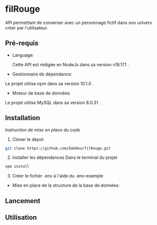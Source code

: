 # filRouge

API permettant de converser avec un personnage fictif dans son univers créer par l'utilisateur. 

## Pré-requis
 - Language:
  
   Cette API est rédigée en NodeJs dans sa version v18.17.1 . 
  
 - Gestionnaire de dépendance:
  
  Le projet utilise npm dans sa version 10.1.0 . 

 - Moteur de base de données:
  
  Le projet utilise MySQL dans sa version 8.0.31 . 


## Installation
*Instruction de mise en place du code*

  1. Cloner le dépot
  ```bash
  git clone https://github.com/Emk0oo/filRouge.git
  ```

  2. Installer les dépendances
  Dans le terminal du projet 

  ```bash
  npm install
  ```

  3. Créer le fichier .env à l'aide du .env-example

 - Mise en place de la structure de la base de données:

   
  


## Lancement



## Utilisation
